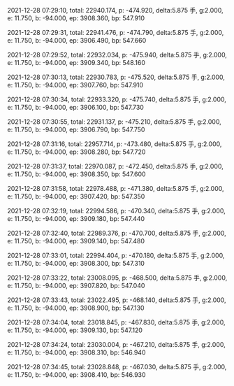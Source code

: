 2021-12-28 07:29:10, total: 22940.174, p: -474.920, delta:5.875 手, g:2.000, e: 11.750, b: -94.000, ep: 3908.360, bp: 547.910

2021-12-28 07:29:31, total: 22941.476, p: -474.790, delta:5.875 手, g:2.000, e: 11.750, b: -94.000, ep: 3906.490, bp: 547.660

2021-12-28 07:29:52, total: 22932.034, p: -475.940, delta:5.875 手, g:2.000, e: 11.750, b: -94.000, ep: 3909.340, bp: 548.160

2021-12-28 07:30:13, total: 22930.783, p: -475.520, delta:5.875 手, g:2.000, e: 11.750, b: -94.000, ep: 3907.760, bp: 547.910

2021-12-28 07:30:34, total: 22933.320, p: -475.740, delta:5.875 手, g:2.000, e: 11.750, b: -94.000, ep: 3906.100, bp: 547.730

2021-12-28 07:30:55, total: 22931.137, p: -475.210, delta:5.875 手, g:2.000, e: 11.750, b: -94.000, ep: 3906.790, bp: 547.750

2021-12-28 07:31:16, total: 22957.714, p: -473.480, delta:5.875 手, g:2.000, e: 11.750, b: -94.000, ep: 3908.280, bp: 547.720

2021-12-28 07:31:37, total: 22970.087, p: -472.450, delta:5.875 手, g:2.000, e: 11.750, b: -94.000, ep: 3908.350, bp: 547.600

2021-12-28 07:31:58, total: 22978.488, p: -471.380, delta:5.875 手, g:2.000, e: 11.750, b: -94.000, ep: 3907.420, bp: 547.350

2021-12-28 07:32:19, total: 22994.586, p: -470.340, delta:5.875 手, g:2.000, e: 11.750, b: -94.000, ep: 3909.180, bp: 547.440

2021-12-28 07:32:40, total: 22989.376, p: -470.700, delta:5.875 手, g:2.000, e: 11.750, b: -94.000, ep: 3909.140, bp: 547.480

2021-12-28 07:33:01, total: 22994.404, p: -470.180, delta:5.875 手, g:2.000, e: 11.750, b: -94.000, ep: 3908.300, bp: 547.310

2021-12-28 07:33:22, total: 23008.095, p: -468.500, delta:5.875 手, g:2.000, e: 11.750, b: -94.000, ep: 3907.820, bp: 547.040

2021-12-28 07:33:43, total: 23022.495, p: -468.140, delta:5.875 手, g:2.000, e: 11.750, b: -94.000, ep: 3908.900, bp: 547.130

2021-12-28 07:34:04, total: 23018.845, p: -467.830, delta:5.875 手, g:2.000, e: 11.750, b: -94.000, ep: 3909.130, bp: 547.120

2021-12-28 07:34:24, total: 23030.004, p: -467.210, delta:5.875 手, g:2.000, e: 11.750, b: -94.000, ep: 3908.310, bp: 546.940

2021-12-28 07:34:45, total: 23028.848, p: -467.030, delta:5.875 手, g:2.000, e: 11.750, b: -94.000, ep: 3908.410, bp: 546.930
